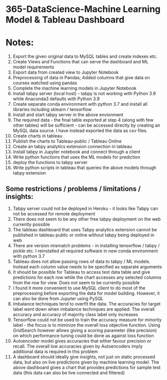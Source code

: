 # 365-DataScience-Machine Learning Model & Tableau Dashboard
# Notes:

1. Export the given original data to MySQL tables and create indexes etc.
2. Create Views and Functions that can serve the dashboard and ML model requirements
3. Export data from created view to Jupyter Notebook
4. Preprocessing of data in Pandas; Added columns that give data on courses watched using pandas 
5. Complete the machine learning models in Jupyter Notebook
6. Install tabpy server (local host) - tabpy is not working with Python 3.9 while Anaconda3 defaults with Python 3.9
7. Create separate conda environment with python 3.7 and install all libraries including sklearn / tensorflow
8. Install and start tabpy server in the above envionment
9. The required data - the final table exported at step 4 (along with few other tables) will be sufficient - can be accessed directly by creating an MySQL data source. I have instead exported the data as csv files.
10. Create charts in tableau
11. Publish the charts to Tableau-public / Tableau Online
12. Create an tabpy analytics extension connection in tableau
13. Install tabpy in Jupyter notebook and connect through a client
14. Write python functions that uses the ML models for prediction
15. deploy the functions to tabpy server
16. Write python scripts in tableau that queries the above models through tabpy extension

## Some restrictions / problems / limitations / insights:

1. Tabpy server could not be deployed in Heroku - it looks like Tabpy can not be accessed for remote deployment
2. There does not seem to be any other free tabpy deployment on the web currently possible
3. The tableau dashboard that uses Tabpy analytics extension cannot be published in tableau public or online without tabpy being deployed in web
4. There are version mismatch problems - in installing tensorflow / tabpy / pickle etc. I reinstalled all required software in new conda environment with python 3.7
5. Tableau does not allow passing rows of data to tabpy / ML models. Instead each column value needs to be specified as separate arguments
6. It should be possible for Tableau to access test data table and give predictions for each row while the chart accesses any selected columns from the row for view. Does not seem to be currently possible
7. I found it more convenient to use MySQL client to do most of the preprocessing before exporting the data for model building. However, it can also be done from Jupyter using PySQL
8. Imbalance techniques tend to overfit the data. The accuracies for target label went down when imbalance techniques are applied. The overall accuracy and accuracy of majority class label only increases
9. Tensorflow could not be used to train the accuracy measure for minority label - the focus is to miminize the overall loss objective function. Using GridSearch however allows giving a scoring parameter (like precision) on which performance tuning could be done as against loss function
10. Autoencoder model gives accuracies that either favour precision or recall. The overall low accuracies given by Autoencoders imply additional data is required in this problem
11. A dashboard should ideally give insights, not just on static processed data, but also on live predictions given by machine learning model. The above dashboard gives a chart that provides predictions for sample test data (this data can also be live connected and filtered)
